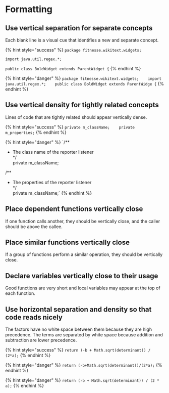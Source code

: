 # Formatting

## Use vertical separation for separate concepts

Each blank line is a visual cue that identifies a new and separate concept.

{% hint style="success" %}
`package fitnesse.wikitext.widgets;`

`import java.util.regex.*;`

`public class BoldWidget extends ParentWidget {`
{% endhint %}

{% hint style="danger" %}
`package fitnesse.wikitext.widgets;   
import java.util.regex.*;   
public class BoldWidget extends ParentWidge {`
{% endhint %}

## Use vertical density for tightly related concepts

Lines of code that are tightly related should appear vertically dense.

{% hint style="success" %}
`private m_className;   
private m_properties;`
{% endhint %}

{% hint style="danger" %}
`/**  
 * The class name of the reporter listener  
 */  
private m_className;  
  
/**  
 * The properties of the reporter listener  
 */  
private m_className;`
{% endhint %}

## Place dependent functions vertically close

If one function calls another, they should be vertically close, and the caller should be above the callee.

## Place similar functions vertically close

If a group of functions perform a similar operation, they should be vertically close.

## Declare variables vertically close to their usage

Good functions are very short and local variables may appear at the top of each function.

## Use horizontal separation and density so that code reads nicely

The factors have no white space between them because they are high precedence. The terms are separated by white space because addition and subtraction are lower precedence.

{% hint style="success" %}
`return (-b + Math.sqrt(determinant)) / (2*a);`
{% endhint %}

{% hint style="danger" %}
`return (-b+Math.sqrt(determinant))/(2*a);`
{% endhint %}

{% hint style="danger" %}
`return (-b + Math.sqrt(determinant)) / (2 * a);`
{% endhint %}

